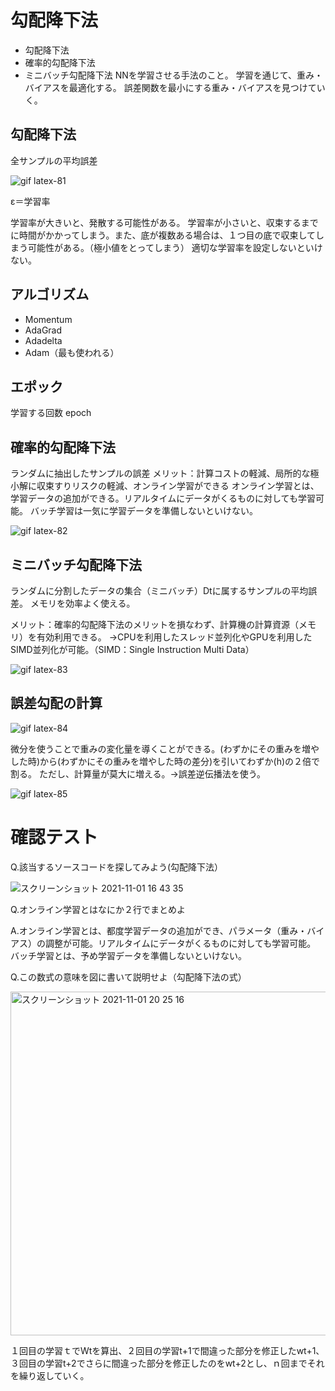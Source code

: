 # 勾配降下法
- 勾配降下法
- 確率的勾配降下法
- ミニバッチ勾配降下法
NNを学習させる手法のこと。
学習を通じて、重み・バイアスを最適化する。
誤差関数を最小にする重み・バイアスを見つけていく。

## 勾配降下法
全サンプルの平均誤差

![gif latex-81](https://user-images.githubusercontent.com/85814165/139636911-3b776db4-b84b-4ca3-b7c3-cfed8bfdeac5.gif)

ε＝学習率

学習率が大きいと、発散する可能性がある。
学習率が小さいと、収束するまでに時間がかかってしまう。また、底が複数ある場合は、１つ目の底で収束してしまう可能性がある。（極小値をとってしまう）
適切な学習率を設定しないといけない。

## アルゴリズム
- Momentum
- AdaGrad
- Adadelta
- Adam（最も使われる）

## エポック
学習する回数 epoch

## 確率的勾配降下法
ランダムに抽出したサンプルの誤差
メリット：計算コストの軽減、局所的な極小解に収束すりリスクの軽減、オンライン学習ができる
オンライン学習とは、学習データの追加ができる。リアルタイムにデータがくるものに対しても学習可能。
バッチ学習は一気に学習データを準備しないといけない。

![gif latex-82](https://user-images.githubusercontent.com/85814165/139641409-70244c9d-6a53-4364-8b30-6111eb1e55ab.gif)


## ミニバッチ勾配降下法
ランダムに分割したデータの集合（ミニバッチ）Dtに属するサンプルの平均誤差。
メモリを効率よく使える。

メリット：確率的勾配降下法のメリットを損なわず、計算機の計算資源（メモリ）を有効利用できる。
→CPUを利用したスレッド並列化やGPUを利用したSIMD並列化が可能。（SIMD：Single Instruction Multi Data）

![gif latex-83](https://user-images.githubusercontent.com/85814165/139663118-5b60b982-4535-4b4f-9096-711f0a1c2a5e.gif)

## 誤差勾配の計算

![gif latex-84](https://user-images.githubusercontent.com/85814165/139664895-d55d5ce9-6913-4b7a-a1b6-a92c0fe4b768.gif)

微分を使うことで重みの変化量を導くことができる。(わずかにその重みを増やした時)から(わずかにその重みを増やした時の差分)を引いてわずか(h)の２倍で割る。
ただし、計算量が莫大に増える。→誤差逆伝播法を使う。
 
![gif latex-85](https://user-images.githubusercontent.com/85814165/139665442-fef2424d-2321-44f9-9dd4-b94051306810.gif)

#  確認テスト

Q.該当するソースコードを探してみよう(勾配降下法）

![スクリーンショット 2021-11-01 16 43 35](https://user-images.githubusercontent.com/85814165/139638312-da81fea1-0afd-4219-98b8-b995f8de68c8.png)

Q.オンライン学習とはなにか２行でまとめよ

A.オンライン学習とは、都度学習データの追加ができ、パラメータ（重み・バイアス）の調整が可能。リアルタイムにデータがくるものに対しても学習可能。　
　バッチ学習とは、予め学習データを準備しないといけない。

Q.この数式の意味を図に書いて説明せよ（勾配降下法の式）

<img width="550" alt="スクリーンショット 2021-11-01 20 25 16" src="https://user-images.githubusercontent.com/85814165/139664344-a388132f-3bd7-4998-bb4c-e96d3ffb80fd.png">

１回目の学習ｔでWtを算出、２回目の学習t+1で間違った部分を修正したwt+1、３回目の学習t+2でさらに間違った部分を修正したのをwt+2とし、ｎ回までそれを繰り返していく。
